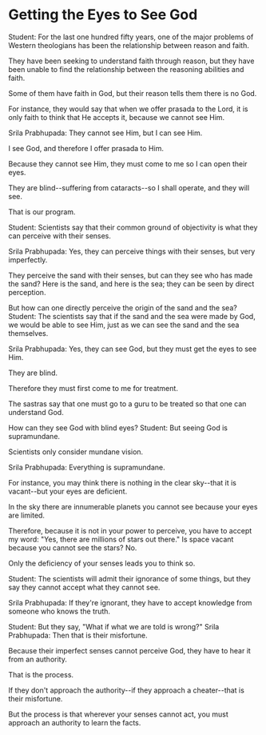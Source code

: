 # Getting the Eyes to See God

Student: For the last one hundred fifty years, one of the major problems of Western theologians has been the relationship between reason and faith.

They have been seeking to understand faith through reason, but they have been unable to find the relationship between the reasoning abilities and faith.

Some of them have faith in God, but their reason tells them there is no God.

For instance, they would say that when we offer prasada to the Lord, it is only faith to think that He accepts it, because we cannot see Him.

Srila Prabhupada: They cannot see Him, but I can see Him.

I see God, and therefore I offer prasada to Him.

Because they cannot see Him, they must come to me so I can open their eyes.

They are blind--suffering from cataracts--so I shall operate, and they will see.

That is our program.

Student: Scientists say that their common ground of objectivity is what they can perceive with their senses.

Srila Prabhupada: Yes, they can perceive things with their senses, but very imperfectly.

They perceive the sand with their senses, but can they see who has made the sand? Here is the sand, and here is the sea; they can be seen by direct perception.

But how can one directly perceive the origin of the sand and the sea? Student: The scientists say that if the sand and the sea were made by God, we would be able to see Him, just as we can see the sand and the sea themselves.

Srila Prabhupada: Yes, they can see God, but they must get the eyes to see Him.

They are blind.

Therefore they must first come to me for treatment.

The sastras say that one must go to a guru to be treated so that one can understand God.

How can they see God with blind eyes? Student: But seeing God is supramundane.

Scientists only consider mundane vision.

Srila Prabhupada: Everything is supramundane.

For instance, you may think there is nothing in the clear sky--that it is vacant--but your eyes are deficient.

In the sky there are innumerable planets you cannot see because your eyes are limited.

Therefore, because it is not in your power to perceive, you have to accept my word: "Yes, there are millions of stars out there." Is space vacant because you cannot see the stars? No.

Only the deficiency of your senses leads you to think so.

Student: The scientists will admit their ignorance of some things, but they say they cannot accept what they cannot see.

Srila Prabhupada: If they're ignorant, they have to accept knowledge from someone who knows the truth.

Student: But they say, "What if what we are told is wrong?" Srila Prabhupada: Then that is their misfortune.

Because their imperfect senses cannot perceive God, they have to hear it from an authority.

That is the process.

If they don't approach the authority--if they approach a cheater--that is their misfortune.

But the process is that wherever your senses cannot act, you must approach an authority to learn the facts.

